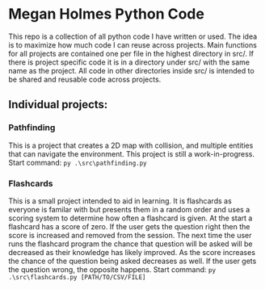 # Megan Holmes Python Code

This repo is a collection of all python code I have written or used. The idea is to maximize how much code I can reuse across projects. Main functions for all projects are contained one per file in the highest directory in src/. If there is project specific code it is in a directory under src/ with the same name as the project. All code in other directories inside src/ is intended to be shared and reusable code across projects.

## Individual projects:
### Pathfinding
This is a project that creates a 2D map with collision, and multiple entities that can navigate the environment. This project is still a work-in-progress.
Start command: ```py .\src\pathfinding.py```

### Flashcards
This is a small project intended to aid in learning. It is flashcards as everyone is familar with but presents them in a random order and uses a scoring system to determine how often a flashcard is given. At the start a flashcard has a score of zero. If the user gets the question right then the score is increased and removed from the session. The next time the user runs the flashcard program the chance that question will be asked will be decreased as their knowledge has likely improved. As the score increases the chance of the question being asked decreases as well. If the user gets the question wrong, the opposite happens.
Start command: ```py .\src\flashcards.py [PATH/TO/CSV/FILE]```

